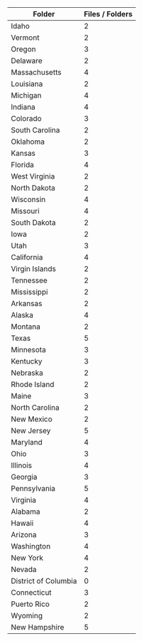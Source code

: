 | Folder               |   Files / Folders |
|----------------------|-------------------|
| Idaho                |                 2 |
| Vermont              |                 2 |
| Oregon               |                 3 |
| Delaware             |                 2 |
| Massachusetts        |                 4 |
| Louisiana            |                 2 |
| Michigan             |                 4 |
| Indiana              |                 4 |
| Colorado             |                 3 |
| South Carolina       |                 2 |
| Oklahoma             |                 2 |
| Kansas               |                 3 |
| Florida              |                 4 |
| West Virginia        |                 2 |
| North Dakota         |                 2 |
| Wisconsin            |                 4 |
| Missouri             |                 4 |
| South Dakota         |                 2 |
| Iowa                 |                 2 |
| Utah                 |                 3 |
| California           |                 4 |
| Virgin Islands       |                 2 |
| Tennessee            |                 2 |
| Mississippi          |                 2 |
| Arkansas             |                 2 |
| Alaska               |                 4 |
| Montana              |                 2 |
| Texas                |                 5 |
| Minnesota            |                 3 |
| Kentucky             |                 3 |
| Nebraska             |                 2 |
| Rhode Island         |                 2 |
| Maine                |                 3 |
| North Carolina       |                 2 |
| New Mexico           |                 2 |
| New Jersey           |                 5 |
| Maryland             |                 4 |
| Ohio                 |                 3 |
| Illinois             |                 4 |
| Georgia              |                 3 |
| Pennsylvania         |                 5 |
| Virginia             |                 4 |
| Alabama              |                 2 |
| Hawaii               |                 4 |
| Arizona              |                 3 |
| Washington           |                 4 |
| New York             |                 4 |
| Nevada               |                 2 |
| District of Columbia |                 0 |
| Connecticut          |                 3 |
| Puerto Rico          |                 2 |
| Wyoming              |                 2 |
| New Hampshire        |                 5 |